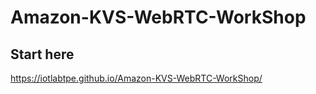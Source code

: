 # Amazon-KVS-WebRTC-WorkShop

## Start here
https://iotlabtpe.github.io/Amazon-KVS-WebRTC-WorkShop/
